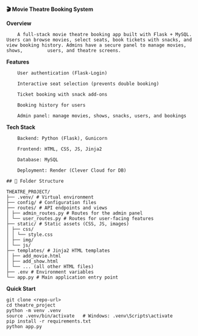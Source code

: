 **🎬 Movie Theatre Booking System**

**Overview**

		A full-stack movie theatre booking app built with Flask + MySQL. Users can browse movies, select seats, book tickets with snacks, and view booking history. Admins have a secure panel to manage movies, shows, 		users, and theatre screens.

 **Features**

 		User authentication (Flask-Login)

 		Interactive seat selection (prevents double booking)

	 	Ticket booking with snack add-ons

 		Booking history for users

 		Admin panel: manage movies, shows, snacks, users, and bookings

 **Tech Stack**

		Backend: Python (Flask), Gunicorn

		Frontend: HTML, CSS, JS, Jinja2

		Database: MySQL

		Deployment: Render (Clever Cloud for DB)
```
## 📁 Folder Structure

THEATRE_PROJECT/
├── .venv/ # Virtual environment
├── config/ # Configuration files
├── routes/ # API endpoints and views
│ ├── admin_routes.py # Routes for the admin panel
│ └── user_routes.py # Routes for user-facing features
├── static/ # Static assets (CSS, JS, images)
│ ├── css/
│ │ └── style.css
│ ├── img/
│ └── js/
├── templates/ # Jinja2 HTML templates
│ ├── add_movie.html
│ ├── add_show.html
│ └── ... (all other HTML files)
├── .env # Environment variables
└── app.py # Main application entry point
```

 **Quick Start**
 ```
git clone <repo-url>
cd theatre_project
python -m venv .venv
source .venv/bin/activate   # Windows: .venv\Scripts\activate
pip install -r requirements.txt
python app.py

```
